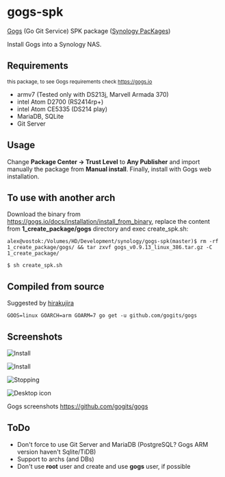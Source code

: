 # gogs-spk

[Gogs](https://gogs.io) (Go Git Service) SPK package ([Synology PacKages](https://www.synology.com/en-us/dsm/app_packages))

Install Gogs into a Synology NAS.

## Requirements

<sub>this package, to see Gogs requirements check https://gogs.io</sub>

* armv7 (Tested only with DS213j, Marvell Armada 370)
* intel Atom D2700 (RS2414rp+)
* intel Atom CE5335 (DS214 play)
* MariaDB, SQLite
* Git Server

## Usage

Change **Package Center -> Trust Level** to **Any Publisher** and import manually the package from **Manual install**.
Finally, install with Gogs web installation.

## To use with another arch

Download the binary from https://gogs.io/docs/installation/install_from_binary, replace the content from **1_create_package/gogs** directory and exec create_spk.sh:

```alex@vostok:/Volumes/HD/Development/synology/gogs-spk(master)$ rm -rf 1_create_package/gogs/ && tar zxvf gogs_v0.9.13_linux_386.tar.gz -C 1_create_package/```

```$ sh create_spk.sh```


## Compiled from source

Suggested by [hirakujira](https://github.com/hirakujira)

```
GOOS=linux GOARCH=arm GOARM=7 go get -u github.com/gogits/gogs
```


## Screenshots

![Install](screenshots/install2.png)

![Install](screenshots/install.png)

![Stopping](screenshots/stopping.png)

![Desktop icon](screenshots/icon.png)


Gogs screenshots
https://github.com/gogits/gogs


## ToDo

- Don't force to use Git Server and MariaDB (PostgreSQL? Gogs ARM version haven't Sqlite/TiDB)
- Support to archs (and DBs)
- Don't use **root** user and create and use **gogs** user, if possible
